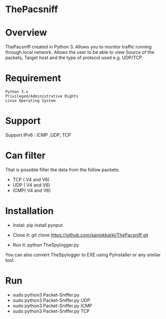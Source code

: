 # ThePacsniff

# Overview

ThePacsniff created in Python 3. Allows you to monitor traffic running through local network. Allows the user to be able to view Source of the packets, Target host and the type of protocol used e.g. UDP/TCP.

# Requirement

    Python 3.x
    Privileged/Administrative Rights
    Linux Operating System

# Support

Support IPv6 : ICMP ,UDP, TCP

# Can filter

That is possible filter the data from the follow packets:
- TCP ( V4 and V6)
- UDP ( V4 and V6)
- ICMP( V4 and V6)

# Installation     
- Instal: pip install pynput

- Clone it: git clone https://github.com/sanjokkarki/ThePacsniff.git     

- Run it: python TheSpylogger.py  

You can also convert TheSpylogger to EXE using PyInstaller or any similar tool.

# Run

- sudo python3 Packet-Sniffer.py
- sudo python3 Packet-Sniffer.py UDP
- sudo python3 Packet-Sniffer.py ICMP
- sudo python3 Packet-Sniffer.py TCP
